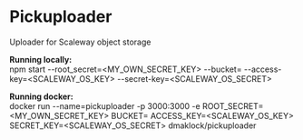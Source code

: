 # Pickuploader
Uploader for Scaleway object storage

**Running locally:**\
npm start --root_secret=<MY_OWN_SECRET_KEY> --bucket=<BUCKETNAME> --access-key=<SCALEWAY_OS_KEY> --secret-key=<SCALEWAY_OS_SECRET>

**Running docker:**\
docker run --name=pickuploader -p 3000:3000 -e ROOT_SECRET=<MY_OWN_SECRET_KEY> BUCKET=<BUCKETNAME> ACCESS_KEY=<SCALEWAY_OS_KEY> SECRET_KEY=<SCALEWAY_OS_SECRET> dmaklock/pickuploader
